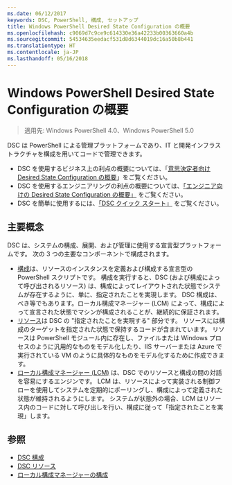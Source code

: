 ```yaml
---
ms.date: 06/12/2017
keywords: DSC, PowerShell, 構成, セットアップ
title: Windows PowerShell Desired State Configuration の概要
ms.openlocfilehash: c9069d7c9ce9c614330e36a42233b00363660a4b
ms.sourcegitcommit: 54534635eedacf531d8d6344019dc16a50b8b441
ms.translationtype: HT
ms.contentlocale: ja-JP
ms.lasthandoff: 05/16/2018
---
```

# <a name="windows-powershell-desired-state-configuration-overview"></a>Windows PowerShell Desired State Configuration の概要

> 適用先: Windows PowerShell 4.0、Windows PowerShell 5.0

DSC は PowerShell による管理プラットフォームであり、IT と開発インフラストラクチャを構成を用いてコードで管理できます。

- DSC を使用するビジネス上の利点の概要については、「[意思決定者向け Desired State Configuration の概要](decisionMaker.md)」をご覧ください。
- DSC を使用するエンジニアリングの利点の概要については、[「エンジニア向けの Desired State Configuration の概要」](DscForEngineers.md) をご覧ください。
- DSC を簡単に使用するには、[「DSC クイック スタート」](quickStart.md) をご覧ください。

## <a name="key-concepts"></a>主要概念

DSC は、システムの構成、展開、および管理に使用する宣言型プラットフォームです。 次の 3 つの主要なコンポーネントで構成されます。

- [構成](configurations.md)は、リソースのインスタンスを定義および構成する宣言型の PowerShell スクリプトです。
    構成を実行すると、DSC (および構成によって呼び出されるリソース) は、構成によってレイアウトされた状態でシステムが存在するように、単に、指定されたことを実現します。
    DSC 構成は、べき等でもあります。ローカル構成マネージャー (LCM) によって、構成によって宣言された状態でマシンが構成されることが、継続的に保証されます。
- [リソース](resources.md)は DSC の "指定されたことを実現する" 部分です。 リソースには構成のターゲットを指定された状態で保持するコードが含まれています。
    リソースは PowerShell モジュール内に存在し、ファイルまたは Windows プロセスのように汎用的なものをモデル化したり、IIS サーバーまたは Azure で実行されている VM のように具体的なものをモデル化するために作成できます。
- [ローカル構成マネージャー (LCM)](metaConfig.md) は、DSC でのリソースと構成の間の対話を容易にするエンジンです。
    LCM は、リソースによって実装される制御フローを使用してシステムを定期的にポーリングし、構成によって定義された状態が維持されるようにします。
    システムが状態外の場合、LCM はリソース内のコードに対して呼び出しを行い、構成に従って「指定されたことを実現」します。

## <a name="see-also"></a>参照

- [DSC 構成](configurations.md)
- [DSC リソース](resources.md)
- [ローカル構成マネージャーの構成](metaConfig.md)